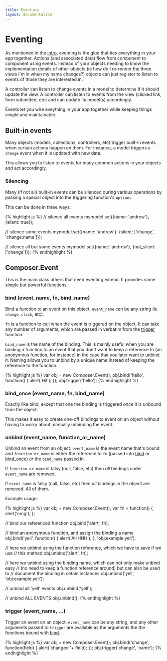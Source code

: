 ```yaml
---
title: Eventing
layout: documentation
---
```


# Eventing

As mentioned in the [intro](/composer.js/docs/intro), eventing is the glue that
ties everything in your app together. Actions (and associated data) flow from
component to component using events. Instead of your objects needing to know the
implementation details of other objects (ie how do I re-render the three views
I'm in when my name changes?) objects can just register to listen to events of
those they are interested in.

A controller can listen to change events in a model to determine if it should
update the view. A controller can listen to events from the view (clicked link,
form submitted, etc) and can update its model(s) accordingly.

Events let you wire eveything in your app together while keeping things simple
and maintainable.

## Built-in events

Many objects (models, collections, controllers, etc) trigger built-in events
when certain actions happen on them. For instance, a model triggers a `change`
event when it is updated with new data.

This allows you to listen to events for many common actions in your objects and
act accordingly.

### Silencing

Many (if not all) built-in events can be silenced during various operations by
passing a special object into the triggering function's `options`.

This can be done in three ways:

<div class="noeval">
{% highlight js %}
// silence all events
mymodel.set({name: 'andrew'}, {silent: true});

// silence some events
mymodel.set({name: 'andrew'}, {silent: ['change', 'change:name']});

// silence all but some events
mymodel.set({name: 'andrew'}, {not_silent: ['change']});
{% endhighlight %}
</div>

## Composer.Event

This is the main class others that need eventing extend. It provides some simple
but powerful functions.

### bind (event_name, fn, bind_name)

Bind a function to an event on this object. `event_name` can be any string (ie
`change`, `click`, etc).

`fn` is a function to call when the event is triggered on the object. It can
take any number of arguments, which are passed in verbatim from the
[trigger](#trigger) function.

`bind_name` is the name of the binding. This is mainly useful when you are
binding a function to an event that you don't want to keep a reference to (an
anonymous function, for instance) in the case that you later want to [unbind](#unbind)
it. Naming allows you to unbind by a unique name instead of keeping the
reference to the function.

{% highlight js %}
var obj = new Composer.Event();
obj.bind('hello', function() { alert('Hi!'); });
obj.trigger('hello');
{% endhighlight %}

### bind_once (event_name, fn, bind_name)

Exactly like bind, except that one the binding is triggered *once* it is unbound
from the object.

This makes it easy to create one-off bindings to event on an object without
having to worry about manually unbinding the event.

### unbind (event_name, function_or_name)

Unbind an event from an object. `event_name` is the event name that's bound and
`function_or_name` is either the reference to `fn` (passed into [bind](#bind) or
[bind_once](#bind_once)) *or* the `bind_name` passed in.

If `function_or_name` is falsy (null, false, etc) then *all* bindings under
`event_name` are removed.

If `event_name` is falsy (null, false, etc) then *all* bindings in the object
are removed. All of them.

Example usage:

<div class="noeval">
{% highlight js %}
var obj = new Composer.Event();
var fn = function() { alert('omg'); };

// bind our referenced function
obj.bind('alert', fn);

// bind an anonymous function, and assign the binding a name
obj.bind('yell', function() { alert('AHHHH'); }, 'obj:example:yell');

// here we unbind using the function reference, which we have to save if we use
// this method
obj.unbind('alert', fn);

// here we unbind using the binding name, which can not only make unbind easy
// (no need to keep a function reference around) but can also be used to
// document the binding in cetain instances
obj.unbind('yell', 'obj:example:yell');

// unbind all 'yell' events
obj.unbind('yell');

// unbind ALL EVENTS
obj.unbind();
{% endhighlight %}
</div>

### trigger (event_name, ...)

Trigger an event on an object. `event_name` can be any string, and any other
arguments passed to `trigger` are available as the arguments the the functions
bound with [bind](#bind).

{% highlight js %}
var obj = new Composer.Event();
obj.bind('change', function(field) { alert('changed '+ field); });
obj.trigger('change', 'name');
{% endhighlight %}

